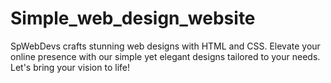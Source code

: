 # Simple_web_design_website
SpWebDevs crafts stunning web designs with HTML and CSS. Elevate your online presence with our simple yet elegant designs tailored to your needs. Let's bring your vision to life!
